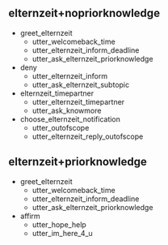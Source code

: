 ## elternzeit+nopriorknowledge
* greet_elternzeit
  - utter_welcomeback_time
  - utter_elternzeit_inform_deadline
  - utter_ask_elternzeit_priorknowledge
* deny
  - utter_elternzeit_inform
  - utter_ask_elternzeit_subtopic
* elternzeit_timepartner
  - utter_elternzeit_timepartner
  - utter_ask_knowmore
* choose_elternzeit_notification
  - utter_outofscope
  - utter_elternzeit_reply_outofscope

## elternzeit+priorknowledge
* greet_elternzeit
  - utter_welcomeback_time
  - utter_elternzeit_inform_deadline
  - utter_ask_elternzeit_priorknowledge
* affirm
  - utter_hope_help
  - utter_im_here_4_u